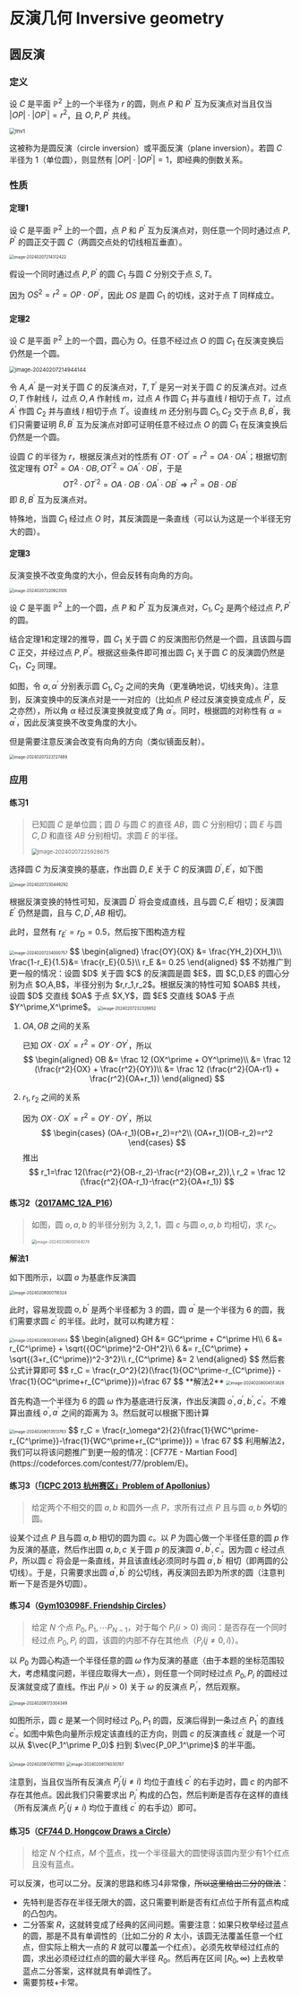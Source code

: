 # 反演几何 Inversive geometry

## 圆反演

### 定义

设 $C$ 是平面 $\mathbb P^2$ 上的一个半径为 $r$ 的圆，则点 $P$ 和 $P^\prime$ 互为反演点对当且仅当 $|OP|\cdot |OP^\prime|=r^2$，且 $O,P,P^\prime$ 共线。

<img src="反演几何.assets/inverse1.png" alt="Inv1" style="zoom: 67%;" />

这被称为是圆反演（circle inversion）或平面反演（plane inversion）。若圆 $C$ 半径为 $1$（单位圆），则显然有 $|OP|\cdot |OP^\prime|=1$，即经典的倒数关系。

### 性质

#### 定理1

设 $C$ 是平面 $\mathbb P^2$ 上的一个圆，点 $P$ 和 $P^\prime$ 互为反演点对，则任意一个同时通过点 $P,P^\prime$ 的圆正交于圆 $C$（两圆交点处的切线相互垂直）。

<img src="反演几何.assets/image-20240207214312422.png" alt="image-20240207214312422" style="zoom:50%;" />

假设一个同时通过点 $P,P^\prime$ 的圆 $C_1$ 与圆 $C$ 分别交于点 $S,T$。

因为 $OS^2=r^2=OP\cdot OP^\prime$，因此 $OS$ 是圆 $C_1$ 的切线，这对于点 $T$ 同样成立。

#### 定理2

设 $C$ 是平面 $\mathbb P^2$ 上的一个圆，圆心为 $O$。任意不经过点 $O$ 的圆 $C_1$ 在反演变换后仍然是一个圆。

<img src="反演几何.assets/image-20240207214944144.png" alt="image-20240207214944144" style="zoom:67%;" />

令 $A,A^\prime$ 是一对关于圆 $C$ 的反演点对，$T,T^\prime$ 是另一对关于圆 $C$ 的反演点对。过点 $O,T$ 作射线 $l$，过点 $O,A$ 作射线 $m$，过点 $A$ 作圆 $C_1$ 并与直线 $l$ 相切于点 $T$，过点 $A^\prime$ 作圆 $C_2$ 并与直线 $l$ 相切于点 $T^\prime$。设直线 $m$ 还分别与圆 $C_1,C_2$ 交于点 $B,B^\prime$，我们只需要证明 $B,B^\prime$ 互为反演点对即可证明任意不经过点 $O$ 的圆 $C_1$ 在反演变换后仍然是一个圆。

设圆 $C$ 的半径为 $r$，根据反演点对的性质有 $OT\cdot OT^\prime = r^2 = OA\cdot OA^\prime$；根据切割弦定理有 $OT^2=OA\cdot OB,{OT^\prime}^2=OA^\prime\cdot OB^\prime$，于是
$$
OT^2\cdot {OT^\prime}^2=OA\cdot OB\cdot OA^\prime\cdot OB^\prime\Rightarrow r^2 = OB\cdot OB^\prime
$$
即 $B,B^\prime$ 互为反演点对。

特殊地，当圆 $C_1$ 经过点 $O$ 时，其反演圆是一条直线（可以认为这是一个半径无穷大的圆）。

#### 定理3

反演变换不改变角度的大小，但会反转有向角的方向。

<img src="反演几何.assets/image-20240207220923105.png" alt="image-20240207220923105" style="zoom: 50%;" />

设 $C$ 是平面 $\mathbb P^2$ 上的一个圆，点 $P$ 和 $P^\prime$ 互为反演点对，$C_1,C_2$ 是两个经过点 $P,P^\prime$ 的圆。

结合定理1和定理2的推导，圆 $C_1$ 关于圆 $C$ 的反演图形仍然是一个圆，且该圆与圆 $C$ 正交，并经过点 $P,P^\prime$。根据这些条件即可推出圆 $C_1$ 关于圆 $C$ 的反演圆仍然是 $C_1$，$C_2$ 同理。

如图，令 $\alpha,\alpha^\prime$ 分别表示圆 $C_1,C_2$ 之间的夹角（更准确地说，切线夹角）。注意到，反演变换中的反演点对是一一对应的（比如点 $P$ 经过反演变换变成点 $P^\prime$，反之亦然），所以角 $\alpha$ 经过反演变换就变成了角 $\alpha^\prime$。同时，根据圆的对称性有 $\alpha=\alpha^\prime$，因此反演变换不改变角度的大小。

但是需要注意反演会改变有向角的方向（类似镜面反射）。

<img src="反演几何.assets/image-20240207223727489.png" alt="image-20240207223727489" style="zoom:50%;" />

### 应用

#### 练习1

> 已知圆 $C$ 是单位圆；圆 $D$ 与圆 $C$ 的直径 $AB$，圆 $C$ 分别相切；圆 $E$ 与圆 $C,D$ 和直径 $AB$ 分别相切。求圆 $E$ 的半径。
>
> <img src="反演几何.assets/image-20240207225928675.png" alt="image-20240207225928675" style="zoom:67%;" />

选择圆 $C$ 为反演变换的基底，作出圆 $D,E$ 关于 $C$ 的反演圆 $D^\prime,E^\prime$，如下图

<img src="反演几何.assets/image-20240207230449292.png" alt="image-20240207230449292" style="zoom:50%;" />

根据反演变换的特性可知，反演圆 $D^\prime$ 将会变成直线，且与圆 $C,E^\prime$ 相切；反演圆 $E^\prime$ 仍然是圆，且与 $C,D^\prime,AB$ 相切。 

此时，显然有 $r_{E^\prime} = r_D = 0.5$，然后按下图构造方程

<img src="反演几何.assets/image-20240207234000757.png" alt="image-20240207234000757" style="zoom:50%;" />
$$
\begin{aligned}
\frac{OY}{OX} &= \frac{YH_2}{XH_1}\\
\frac{1-r_E}{1.5}&= \frac{r_E}{0.5}\\
r_E &= 0.25
\end{aligned}
$$
不妨推广到更一般的情况：设圆 $D$ 关于圆 $C$ 的反演圆是圆 $E$，圆 $C,D,E$ 的圆心分别为点 $O,A,B$，半径分别为 $r,r_1,r_2$。根据反演的特性可知 $OAB$ 共线，设圆 $D$ 交直线 $OA$ 于点 $X,Y$，圆 $E$ 交直线 $OA$ 于点 $Y^\prime,X^\prime$。

<img src="反演几何.assets/image-20240207232326852.png" alt="image-20240207232326852" style="zoom:50%;" />

1. $OA,OB$ 之间的关系

   已知 $OX\cdot OX^\prime = r^2 = OY\cdot OY^\prime$，所以
   $$
   \begin{aligned}
   OB &= \frac 12 (OX^\prime + OY^\prime)\\
   &= \frac 12 (\frac{r^2}{OX} + \frac{r^2}{OY})\\
   &= \frac 12 (\frac{r^2}{OA-r1} + \frac{r^2}{OA+r_1})
   \end{aligned}
   $$

2. $r_1,r_2$ 之间的关系

   因为 $OX\cdot OX^\prime = r^2 = OY\cdot OY^\prime$，所以
   $$
   \begin{cases}
   (OA-r_1)(OB+r_2)=r^2\\
   (OA+r_1)(OB-r_2)=r^2
   \end{cases}
   $$
   推出
   $$
   r_1=\frac 12(\frac{r^2}{OB-r_2}-\frac{r^2}{OB+r_2}),\ r_2 = \frac 12 (\frac{r^2}{OA-r_1}-\frac{r^2}{OA+r_1})
   $$

#### 练习2（[2017AMC_12A_P16](https://artofproblemsolving.com/wiki/index.php/2017_AMC_12A_Problems/Problem_16)）

> 如图，圆 $o,a,b$ 的半径分别为 $3,2,1$，圆 $c$ 与圆 $o,a,b$ 均相切，求 $r_C$。
>
> <img src="反演几何.assets/image-20240208000144074.png" alt="image-20240208000144074" style="zoom:50%;" />

**解法1**

如下图所示，以圆 $o$ 为基底作反演圆

<img src="反演几何.assets/image-20240208000118324.png" alt="image-20240208000118324" style="zoom: 50%;" />

此时，容易发现圆 $o,b^\prime$ 是两个半径都为 $3$ 的圆，圆 $a^\prime$ 是一个半径为 $6$ 的圆，我们需要求圆 $c^\prime$ 的半径。此时，就可以构建方程：

<img src="反演几何.assets/image-20240208002614954.png" alt="image-20240208002614954" style="zoom:50%;" />
$$
\begin{aligned}
GH &= GC^\prime + C^\prime H\\
6 &= r_{C^\prime} + \sqrt{{OC^\prime}^2-OH^2}\\
6 &= r_{C^\prime} + \sqrt{(3+r_{C^\prime})^2-3^2}\\
r_{C^\prime} &= 2
\end{aligned}
$$
然后套公式计算即可
$$
r_C = \frac{r_O^2}{2}(\frac{1}{OC^\prime-r_{C^\prime}} - \frac{1}{OC^\prime+r_{C^\prime}})=\frac 67
$$
**解法2**

<img src="反演几何.assets/image-20240208004513828.png" alt="image-20240208004513828" style="zoom:50%;" />

首先构造一个半径为 $6$ 的圆 $\omega$ 作为基底进行反演，作出反演圆 $o^\prime,a^\prime,b^\prime,c^\prime$。不难算出直线 $o^\prime,a^\prime$ 之间的距离为 $3$。然后就可以根据下图计算

<img src="反演几何.assets/image-20240208013513763.png" alt="image-20240208013513763" style="zoom:50%;" />
$$
r_C = \frac{r_\omega^2}{2}(\frac{1}{WC^\prime-r_{C^\prime}}-\frac{1}{WC^\prime+r_{C^\prime}}) = \frac 67
$$
利用解法2，我们可以将该问题推广到更一般的情况：[CF77E - Martian Food](https://codeforces.com/contest/77/problem/E)。

#### 练习3（[「ICPC 2013 杭州赛区」Problem of Apollonius](https://vjudge.net/problem/HDU-4773)）

> 给定两个不相交的圆 $a,b$ 和圆外一点 $P$，求所有过点 $P$ 且与圆 $a,b$ **外切**的圆。

设某个过点 $P$ 且与圆 $a,b$ 相切的圆为圆 $c$。以 $P$ 为圆心做一个半径任意的圆 $p$ 作为反演的基底，然后作出圆 $a,b,c$ 关于圆 $p$ 的反演圆 $a^\prime, b^\prime, c^\prime$。因为圆 $c$ 经过点 $P$，所以圆 $c^\prime$ 将会是一条直线，并且该直线必须同时与圆 $a^\prime,b^\prime$ 相切（即两圆的公切线）。于是，只需要求出圆 $a^\prime,b^\prime$ 的公切线，再反演回去即为所求的圆（注意判断一下是否是外切圆）。

#### 练习4（[Gym103098F. Friendship Circles](https://codeforces.com/gym/103098/problem/F)）

> 给定 $N$ 个点 $P_0,P_1,\cdots P_{N-1}$，对于每个 $P_i(i\gt 0)$ 询问：是否存在一个同时经过点 $P_0,P_i$ 的圆，该圆的内部不存在其他点（$P_j(j\neq 0,i)$）。

以 $P_0$ 为圆心构造一个半径任意的圆 $\omega$ 作为反演的基底（由于本题的坐标范围较大，考虑精度问题，半径应取得大一点），则任意一个同时经过点 $P_0,P_i$ 的圆经过反演就变成了直线。作出 $P_i(i\gt 0)$ 关于 $\omega$ 的反演点 $P_i^\prime$，然后观察。

<img src="反演几何.assets/image-20240208173304349.png" alt="image-20240208173304349" style="zoom:50%;" />

如图所示，圆 $c$ 是某一个同时经过 $P_0,P_1$ 的圆，反演后得到一条过点 $P_1^\prime$ 的直线 $c^\prime$。如图中紫色向量所示规定该直线的正方向，则圆 $c$ 的反演直线 $c^\prime$ 就是一个可以从 $\vec{P_1^\prime P_0}$ 扫到 $\vec{P_0P_1^\prime}$ 的半平面。 

<img src="反演几何.assets/image-20240208174011183.png" alt="image-20240208174011183" style="zoom:50%;" />

<img src="反演几何.assets/image-20240208174030787.png" alt="image-20240208174030787" style="zoom:50%;" />

注意到，当且仅当所有反演点 $P_j^\prime(j\neq i)$ 均位于直线 $c^\prime$ 的右手边时，圆 $c$ 的内部不存在其他点。因此我们只需要求出 $P_i^\prime$ 构成的凸包，然后判断是否存在这样的直线（所有反演点 $P_j^\prime(j\neq i)$ 均位于直线 $c^\prime$ 的右手边）即可。

#### 练习5（[CF744 D. Hongcow Draws a Circle](https://codeforces.com/contest/744/problem/D)）

> 给定 $N$ 个红点，$M$ 个蓝点，找一个半径最大的圆使得该圆内至少有1个红点且没有蓝点。

可以反演，也可以二分。反演的思路和练习4非常像，~~所以这里给出二分的做法~~：

- 先特判是否存在半径无限大的圆，这只需要判断是否有红点位于所有蓝点构成的凸包内。
- 二分答案 $R$，这就转变成了经典的区间问题。需要注意：如果只枚举经过蓝点的圆，那是不具有单调性的（比如二分的 $R$ 太小，该圆无法覆盖任意一个红点，但实际上稍大一点的 $R$ 就可以覆盖一个红点）。必须先枚举经过红点的圆，求出必须经过红点的圆的最大半径 $R_0$。然后再在区间 $[R_0,\infty)$ 上去枚举蓝点二分答案，这样就具有单调性了。
- 需要剪枝+卡常。